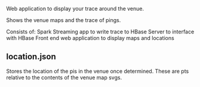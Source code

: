Web application to display your trace around the venue.

Shows the venue maps and the trace of pings.

Consists of:
Spark Streaming app to write trace to HBase
Server to interface with HBase
Front end web application to display maps and locations


location.json
-------------

Stores the location of the pis in the venue once determined. These are pts relative to the contents of the venue map svgs.
